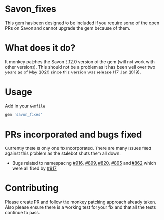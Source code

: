 # Savon_fixes

This gem has been designed to be included if you require some of the open PRs on Savon and cannot upgrade the gem because of them.

# What does it do?

It monkey patches the Savon 2.12.0 version of the gem (will not work with other versions). This should not be a problem as it has been well over two years as of May 2020 since this version was release (17 Jan 2018).

# Usage

Add in your `Gemfile`

```ruby
gem 'savon_fixes'
```

# PRs incorporated and bugs fixed

Currently there is only one fix incorporated. There are many issues filed against this problem as the stalebot shuts them all down.

- Bugs related to namespacing [#916](https://github.com/savonrb/savon/issues/916), [#899](https://github.com/savonrb/savon/issues/899), [#820](https://github.com/savonrb/savon/issues/820), [#895](https://github.com/savonrb/savon/issues/895) and [#862](https://github.com/savonrb/savon/issues/862) which were all fixed by [#917](https://github.com/savonrb/savon/pull/917)

# Contributing

Please create PR and follow the monkey patching approach already taken. Also please ensure there is a working test for your fix and that all the tests continue to pass.